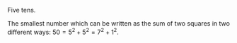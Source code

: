 Five tens.

The smallest number which can be written as the sum of two squares in
two different ways: $50=5^{2}+5^{2}=7^{2}+1^{2}.$
